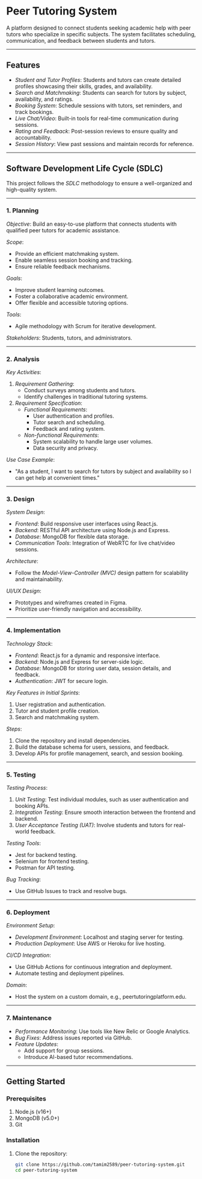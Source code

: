 # Peer Tutoring System

A platform designed to connect students seeking academic help with peer tutors who specialize in specific subjects. The system facilitates scheduling, communication, and feedback between students and tutors.

---

## Features
- *Student and Tutor Profiles*: Students and tutors can create detailed profiles showcasing their skills, grades, and availability.
- *Search and Matchmaking*: Students can search for tutors by subject, availability, and ratings.
- *Booking System*: Schedule sessions with tutors, set reminders, and track bookings.
- *Live Chat/Video*: Built-in tools for real-time communication during sessions.
- *Rating and Feedback*: Post-session reviews to ensure quality and accountability.
- *Session History*: View past sessions and maintain records for reference.

---

## Software Development Life Cycle (SDLC)

This project follows the *SDLC* methodology to ensure a well-organized and high-quality system.

---

### 1. Planning

*Objective*: Build an easy-to-use platform that connects students with qualified peer tutors for academic assistance.

*Scope*:
- Provide an efficient matchmaking system.
- Enable seamless session booking and tracking.
- Ensure reliable feedback mechanisms.

*Goals*:
- Improve student learning outcomes.
- Foster a collaborative academic environment.
- Offer flexible and accessible tutoring options.

*Tools*: 
- Agile methodology with Scrum for iterative development.

*Stakeholders*: Students, tutors, and administrators.

---

### 2. Analysis

*Key Activities*:
1. *Requirement Gathering*:
   - Conduct surveys among students and tutors.
   - Identify challenges in traditional tutoring systems.
2. *Requirement Specification*:
   - *Functional Requirements*:
     - User authentication and profiles.
     - Tutor search and scheduling.
     - Feedback and rating system.
   - *Non-functional Requirements*:
     - System scalability to handle large user volumes.
     - Data security and privacy.

*Use Case Example*:
- "As a student, I want to search for tutors by subject and availability so I can get help at convenient times."

---

### 3. Design

*System Design*:
- *Frontend*: Build responsive user interfaces using React.js.
- *Backend*: RESTful API architecture using Node.js and Express.
- *Database*: MongoDB for flexible data storage.
- *Communication Tools*: Integration of WebRTC for live chat/video sessions.

*Architecture*: 
- Follow the *Model-View-Controller (MVC)* design pattern for scalability and maintainability.

*UI/UX Design*:
- Prototypes and wireframes created in Figma.
- Prioritize user-friendly navigation and accessibility.

---

### 4. Implementation

*Technology Stack*:
- *Frontend*: React.js for a dynamic and responsive interface.
- *Backend*: Node.js and Express for server-side logic.
- *Database*: MongoDB for storing user data, session details, and feedback.
- *Authentication*: JWT for secure login.

*Key Features in Initial Sprints*:
1. User registration and authentication.
2. Tutor and student profile creation.
3. Search and matchmaking system.

*Steps*:
1. Clone the repository and install dependencies.
2. Build the database schema for users, sessions, and feedback.
3. Develop APIs for profile management, search, and session booking.

---

### 5. Testing

*Testing Process*:
1. *Unit Testing*: Test individual modules, such as user authentication and booking APIs.
2. *Integration Testing*: Ensure smooth interaction between the frontend and backend.
3. *User Acceptance Testing (UAT)*: Involve students and tutors for real-world feedback.

*Testing Tools*:
- Jest for backend testing.
- Selenium for frontend testing.
- Postman for API testing.

*Bug Tracking*:
- Use GitHub Issues to track and resolve bugs.

---

### 6. Deployment

*Environment Setup*:
- *Development Environment*: Localhost and staging server for testing.
- *Production Deployment*: Use AWS or Heroku for live hosting.

*CI/CD Integration*:
- Use GitHub Actions for continuous integration and deployment.
- Automate testing and deployment pipelines.

*Domain*:
- Host the system on a custom domain, e.g., peertutoringplatform.edu.

---

### 7. Maintenance

- *Performance Monitoring*: Use tools like New Relic or Google Analytics.
- *Bug Fixes*: Address issues reported via GitHub.
- *Feature Updates*:
  - Add support for group sessions.
  - Introduce AI-based tutor recommendations.

---

## Getting Started

### Prerequisites
1. Node.js (v16+)
2. MongoDB (v5.0+)
3. Git

### Installation
1. Clone the repository:
   ```bash
   git clone https://github.com/tamim2589/peer-tutoring-system.git
   cd peer-tutoring-system
